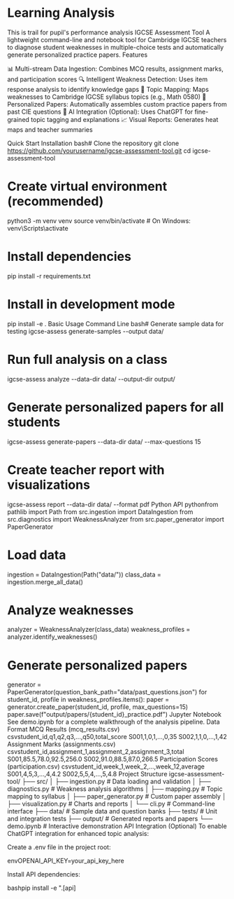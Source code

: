 # Learning Analysis
 This is trail for pupil's performance analysis
IGCSE Assessment Tool
A lightweight command-line and notebook tool for Cambridge IGCSE teachers to diagnose student weaknesses in multiple-choice tests and automatically generate personalized practice papers.
Features

📊 Multi-stream Data Ingestion: Combines MCQ results, assignment marks, and participation scores
🔍 Intelligent Weakness Detection: Uses item response analysis to identify knowledge gaps
🎯 Topic Mapping: Maps weaknesses to Cambridge IGCSE syllabus topics (e.g., Math 0580)
📝 Personalized Papers: Automatically assembles custom practice papers from past CIE questions
🤖 AI Integration (Optional): Uses ChatGPT for fine-grained topic tagging and explanations
📈 Visual Reports: Generates heat maps and teacher summaries

Quick Start
Installation
bash# Clone the repository
git clone https://github.com/yourusername/igcse-assessment-tool.git
cd igcse-assessment-tool

# Create virtual environment (recommended)
python3 -m venv venv
source venv/bin/activate  # On Windows: venv\Scripts\activate

# Install dependencies
pip install -r requirements.txt

# Install in development mode
pip install -e .
Basic Usage
Command Line
bash# Generate sample data for testing
igcse-assess generate-samples --output data/

# Run full analysis on a class
igcse-assess analyze --data-dir data/ --output-dir output/

# Generate personalized papers for all students
igcse-assess generate-papers --data-dir data/ --max-questions 15

# Create teacher report with visualizations
igcse-assess report --data-dir data/ --format pdf
Python API
pythonfrom pathlib import Path
from src.ingestion import DataIngestion
from src.diagnostics import WeaknessAnalyzer
from src.paper_generator import PaperGenerator

# Load data
ingestion = DataIngestion(Path("data/"))
class_data = ingestion.merge_all_data()

# Analyze weaknesses
analyzer = WeaknessAnalyzer(class_data)
weakness_profiles = analyzer.identify_weaknesses()

# Generate personalized papers
generator = PaperGenerator(question_bank_path="data/past_questions.json")
for student_id, profile in weakness_profiles.items():
    paper = generator.create_paper(student_id, profile, max_questions=15)
    paper.save(f"output/papers/{student_id}_practice.pdf")
Jupyter Notebook
See demo.ipynb for a complete walkthrough of the analysis pipeline.
Data Format
MCQ Results (mcq_results.csv)
csvstudent_id,q1,q2,q3,...,q50,total_score
S001,1,0,1,...,0,35
S002,1,1,0,...,1,42
Assignment Marks (assignments.csv)
csvstudent_id,assignment_1,assignment_2,assignment_3,total
S001,85.5,78.0,92.5,256.0
S002,91.0,88.5,87.0,266.5
Participation Scores (participation.csv)
csvstudent_id,week_1,week_2,...,week_12,average
S001,4,5,3,...,4,4.2
S002,5,5,4,...,5,4.8
Project Structure
igcse-assessment-tool/
├── src/
│   ├── ingestion.py       # Data loading and validation
│   ├── diagnostics.py     # Weakness analysis algorithms
│   ├── mapping.py         # Topic mapping to syllabus
│   ├── paper_generator.py # Custom paper assembly
│   ├── visualization.py   # Charts and reports
│   └── cli.py            # Command-line interface
├── data/                  # Sample data and question banks
├── tests/                 # Unit and integration tests
├── output/               # Generated reports and papers
└── demo.ipynb           # Interactive demonstration
API Integration (Optional)
To enable ChatGPT integration for enhanced topic analysis:

Create a .env file in the project root:

envOPENAI_API_KEY=your_api_key_here

Install API dependencies:

bashpip install -e ".[api]